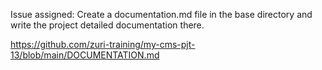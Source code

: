 Issue assigned: Create a documentation.md file in the base directory and write the project detailed documentation there.

https://github.com/zuri-training/my-cms-pjt-13/blob/main/DOCUMENTATION.md
